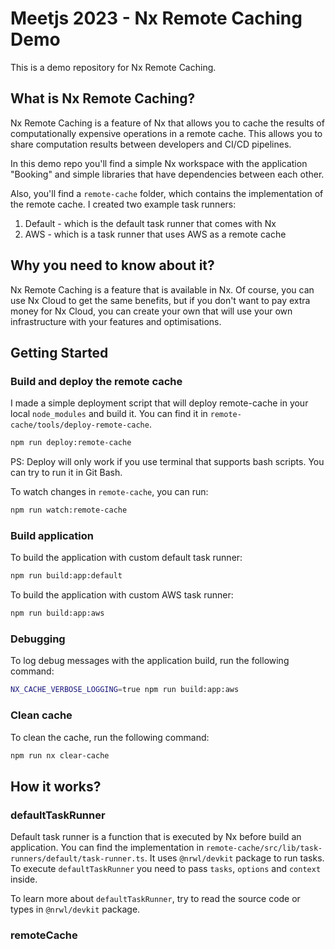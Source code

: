 # Meetjs 2023 - Nx Remote Caching Demo

This is a demo repository for Nx Remote Caching.

## What is Nx Remote Caching?

Nx Remote Caching is a feature of Nx that allows you to cache the results of
computationally expensive operations in a remote cache. This allows you to
share computation results between developers and CI/CD pipelines.

In this demo repo you'll find a simple Nx workspace with the application "Booking" and
simple libraries that have dependencies between each other.

Also, you'll find a `remote-cache` folder, which contains the implementation of the
remote cache. I created two example task runners:

1. Default - which is the default task runner that comes with Nx
2. AWS - which is a task runner that uses AWS as a remote cache

## Why you need to know about it?

Nx Remote Caching is a feature that is available in Nx. Of course, you can use
Nx Cloud to get the same benefits, but if you don't want to pay extra money for
Nx Cloud, you can create your own that will use your own infrastructure with your
features and optimisations.

## Getting Started

### Build and deploy the remote cache

I made a simple deployment script that will deploy remote-cache in your local `node_modules`
and build it. You can find it in `remote-cache/tools/deploy-remote-cache`.

```bash
npm run deploy:remote-cache
```

PS: Deploy will only work if you use terminal that supports bash scripts. You can try to run it in Git Bash.

To watch changes in `remote-cache`, you can run:

```bash
npm run watch:remote-cache
```

### Build application

To build the application with custom default task runner:

```bash
npm run build:app:default
```

To build the application with custom AWS task runner:

```bash
npm run build:app:aws
```

### Debugging

To log debug messages with the application build, run the following command:

```bash
NX_CACHE_VERBOSE_LOGGING=true npm run build:app:aws
```

### Clean cache

To clean the cache, run the following command:

```bash
npm run nx clear-cache
```

## How it works?

### defaultTaskRunner

Default task runner is a function that is executed by Nx before build an application. You can
find the implementation in `remote-cache/src/lib/task-runners/default/task-runner.ts`.
It uses `@nrwl/devkit` package to run tasks. To execute `defaultTaskRunner` you
need to pass `tasks`, `options` and `context` inside.

To learn more about `defaultTaskRunner`, try to read the source code or types in
`@nrwl/devkit` package.

### remoteCache

